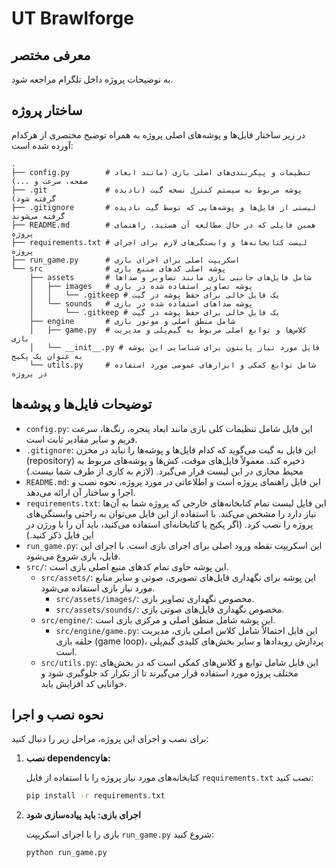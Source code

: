 # UT Brawlforge

## معرفی مختصر

به توضیحات پروژه داخل تلگرام مراجعه شود.

## ساختار پروژه

در زیر ساختار فایل‌ها و پوشه‌های اصلی پروژه به همراه توضیح مختصری از هرکدام آورده شده است:

```
.
├── config.py        # تنظیمات و پیکربندی‌های اصلی بازی (مانند ابعاد صفحه، سرعت و ...)
├── .git             # پوشه مربوط به سیستم کنترل نسخه گیت (نادیده گرفته شود)
├── .gitignore       # لیستی از فایل‌ها و پوشه‌هایی که توسط گیت نادیده گرفته می‌شوند
├── README.md        # همین فایلی که در حال مطالعه آن هستید، راهنمای پروژه
├── requirements.txt # لیست کتابخانه‌ها و وابستگی‌های لازم برای اجرای پروژه
├── run_game.py      # اسکریپت اصلی برای اجرای بازی
└── src              # پوشه اصلی کدهای منبع بازی
    ├── assets       # شامل فایل‌های جانبی بازی مانند تصاویر و صداها
    │   ├── images   # پوشه تصاویر استفاده شده در بازی
    │   │   └── .gitkeep # یک فایل خالی برای حفظ پوشه در گیت
    │   └── sounds   # پوشه صداهای استفاده شده در بازی
    │       └── .gitkeep # یک فایل خالی برای حفظ پوشه در گیت
    ├── engine       # شامل منطق اصلی و موتور بازی
    │   ├── game.py  # کلاس‌ها و توابع اصلی مربوط به گیم‌پلی و مدیریت بازی
    │   └── __init__.py # فایل مورد نیاز پایتون برای شناسایی این پوشه به عنوان یک پکیج
    └── utils.py     # شامل توابع کمکی و ابزارهای عمومی مورد استفاده در پروژه
```

## توضیحات فایل‌ها و پوشه‌ها

*   `config.py`: این فایل شامل تنظیمات کلی بازی مانند ابعاد پنجره، رنگ‌ها، سرعت فریم و سایر مقادیر ثابت است.
*   `.gitignore`: این فایل به گیت می‌گوید که کدام فایل‌ها و پوشه‌ها را نباید در مخزن (repository) ذخیره کند. معمولاً فایل‌های موقت، کش‌ها و پوشه‌های مربوط به محیط مجازی در این لیست قرار می‌گیرد. (لازم به کاری از طرف شما نیست.)
*   `README.md`: این فایل راهنمای پروژه است و اطلاعاتی در مورد پروژه، نحوه نصب و اجرا و ساختار آن ارائه می‌دهد.
*   `requirements.txt`: این فایل لیست تمام کتابخانه‌های خارجی که پروژه شما به آن‌ها نیاز دارد را مشخص می‌کند. با استفاده از این فایل می‌توان به راحتی وابستگی‌های پروژه را نصب کرد. (اگر پکیج یا کتابخانه‌ای استفاده می‌کنید، باید آن را با ورژن در این فایل ذکر کنید.)
*   `run_game.py`: این اسکریپت نقطه ورود اصلی برای اجرای بازی است. با اجرای این فایل، بازی شروع می‌شود.
*   `src/`: این پوشه حاوی تمام کدهای منبع اصلی بازی است.
    *   `src/assets/`: این پوشه برای نگهداری فایل‌های تصویری، صوتی و سایر منابع مورد نیاز بازی استفاده می‌شود.
        *   `src/assets/images/`: مخصوص نگهداری تصاویر بازی.
        *   `src/assets/sounds/`: مخصوص نگهداری فایل‌های صوتی بازی.
    *   `src/engine/`: این پوشه شامل منطق اصلی و مرکزی بازی است.
        *   `src/engine/game.py`: این فایل احتمالاً شامل کلاس اصلی بازی، مدیریت حلقه بازی (game loop)، پردازش رویدادها و سایر بخش‌های کلیدی گیم‌پلی است.
    *   `src/utils.py`: این فایل شامل توابع و کلاس‌های کمکی است که در بخش‌های مختلف پروژه مورد استفاده قرار می‌گیرند تا از تکرار کد جلوگیری شود و خوانایی کد افزایش یابد.

## نحوه نصب و اجرا

برای نصب و اجرای این پروژه، مراحل زیر را دنبال کنید:

1.  **نصب dependencyها:**

    کتابخانه‌های مورد نیاز پروژه را با استفاده از فایل `requirements.txt` نصب کنید:
    ```bash
    pip install -r requirements.txt
    ```

2.  **اجرای بازی: باید پیاده‌سازی شود**

    بازی را با اجرای اسکریپت `run_game.py` شروع کنید:
    ```bash
    python run_game.py
    ```